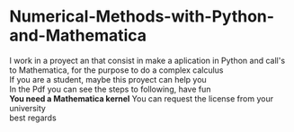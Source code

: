# Numerical-Methods-with-Python-and-Mathematica
I work in a proyect an that consist in make a aplication in Python and call's to Mathematica, for the purpose to do a complex calculus<br />
If you are a student, maybe this proyect can help you<br/>
In the Pdf you can see the steps to following, have fun <br/>
**You need a Mathematica kernel**
You can request the license from your university<br/>
best regards
